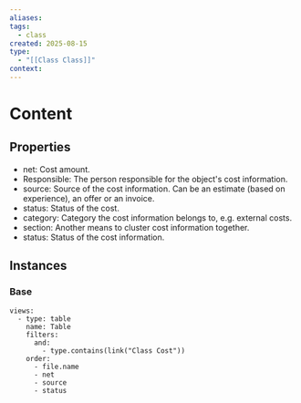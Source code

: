 ```yaml
---
aliases:
tags:
  - class
created: 2025-08-15
type:
  - "[[Class Class]]"
context:
---
```

# Content

## Properties

- net: Cost amount. 
- Responsible: The person responsible for the object's cost information.
- source: Source of the cost information. Can be an estimate (based on experience), an offer or an invoice. 
- status: Status of the cost.
- category: Category the cost information belongs to, e.g. external costs. 
- section: Another means to cluster cost information together. 
- status: Status of the cost information. 

## Instances
### Base
```base
views:
  - type: table
    name: Table
    filters:
      and:
        - type.contains(link("Class Cost"))
    order:
      - file.name
      - net
	  - source
	  - status

```